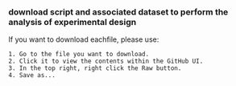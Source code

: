 
### download script and associated dataset to perform the analysis of experimental design

If you want to download eachfile, please use:

    1. Go to the file you want to download.
    2. Click it to view the contents within the GitHub UI.
    3. In the top right, right click the Raw button.
    4. Save as...

